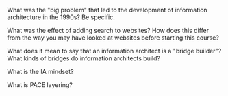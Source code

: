 What was the "big problem" that led to the development of information architecture in the 1990s? Be specific.

What was the effect of adding search to websites? How does this differ from the way you may have looked at websites before starting this course?

What does it mean to say that an information architect is a "bridge builder"? What kinds of bridges do information architects build?

What is the IA mindset?

What is PACE layering?


